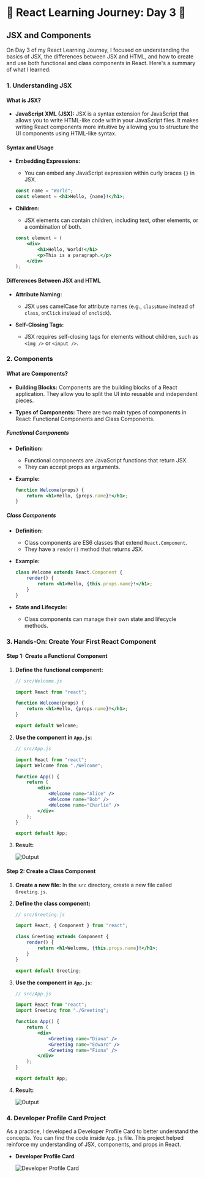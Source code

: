 # 🚀 React Learning Journey: Day 3 🚀

## JSX and Components

On Day 3 of my React Learning Journey, I focused on understanding the basics of JSX, the differences between JSX and HTML, and how to create and use both functional and class components in React. Here's a summary of what I learned:

### **1. Understanding JSX**

#### **What is JSX?**

-   **JavaScript XML (JSX):** JSX is a syntax extension for JavaScript that allows you to write HTML-like code within your JavaScript files. It makes writing React components more intuitive by allowing you to structure the UI components using HTML-like syntax.

#### **Syntax and Usage**

-   **Embedding Expressions:**

    -   You can embed any JavaScript expression within curly braces `{}` in JSX.

    ```jsx
    const name = "World";
    const element = <h1>Hello, {name}!</h1>;
    ```

-   **Children:**
    -   JSX elements can contain children, including text, other elements, or a combination of both.
    ```jsx
    const element = (
    	<div>
    		<h1>Hello, World!</h1>
    		<p>This is a paragraph.</p>
    	</div>
    );
    ```

#### **Differences Between JSX and HTML**

-   **Attribute Naming:**

    -   JSX uses camelCase for attribute names (e.g., `className` instead of `class`, `onClick` instead of `onclick`).

-   **Self-Closing Tags:**

    -   JSX requires self-closing tags for elements without children, such as `<img />` or `<input />`.

### **2. Components**

#### **What are Components?**

-   **Building Blocks:** Components are the building blocks of a React application. They allow you to split the UI into reusable and independent pieces.

-   **Types of Components:** There are two main types of components in React: Functional Components and Class Components.

##### **Functional Components**

-   **Definition:**

    -   Functional components are JavaScript functions that return JSX.
    -   They can accept props as arguments.

-   **Example:**

    ```jsx
    function Welcome(props) {
    	return <h1>Hello, {props.name}!</h1>;
    }
    ```

##### **Class Components**

-   **Definition:**

    -   Class components are ES6 classes that extend `React.Component`.
    -   They have a `render()` method that returns JSX.

-   **Example:**

    ```jsx
    class Welcome extends React.Component {
    	render() {
    		return <h1>Hello, {this.props.name}!</h1>;
    	}
    }
    ```

-   **State and Lifecycle:**
    -   Class components can manage their own state and lifecycle methods.

### **3. Hands-On: Create Your First React Component**

#### **Step 1: Create a Functional Component**
1. **Define the functional component:**

    ```jsx
    // src/Welcome.js

    import React from "react";

    function Welcome(props) {
    	return <h1>Hello, {props.name}!</h1>;
    }

    export default Welcome;
    ```

2. **Use the component in `App.js`:**

    ```jsx
    // src/App.js

    import React from "react";
    import Welcome from "./Welcome";

    function App() {
    	return (
    		<div>
    			<Welcome name="Alice" />
    			<Welcome name="Bob" />
    			<Welcome name="Charlie" />
    		</div>
    	);
    }

    export default App;
    ```

3. **Result:**

    <img src="https://i.imgur.com/B7Fel8R.png" title="source: imgur.com" alt="Output"/>

#### **Step 2: Create a Class Component**

1. **Create a new file:** In the `src` directory, create a new file called `Greeting.js`.

2. **Define the class component:**

    ```jsx
    // src/Greeting.js

    import React, { Component } from "react";

    class Greeting extends Component {
    	render() {
    		return <h1>Welcome, {this.props.name}!</h1>;
    	}
    }

    export default Greeting;
    ```

3. **Use the component in `App.js`:**

    ```jsx
    // src/App.js

    import React from "react";
    import Greeting from "./Greeting";

    function App() {
    	return (
    		<div>
    			<Greeting name="Diana" />
    			<Greeting name="Edward" />
    			<Greeting name="Fiona" />
    		</div>
    	);
    }

    export default App;
    ```

4. **Result:**

    <img src="https://i.imgur.com/CeO3jkA.png" title="source: imgur.com" alt="Output"/>


### **4. Developer Profile Card Project**

As a practice, I developed a Developer Profile Card to better understand the concepts.
You can find the code inside `App.js` file. This project helped reinforce my understanding of JSX, components, and props in React.

- **Developer Profile Card**

    <img src="https://i.imgur.com/0TbwAJF.png" title="source: imgur.com" alt="Developer Profile Card"/>
